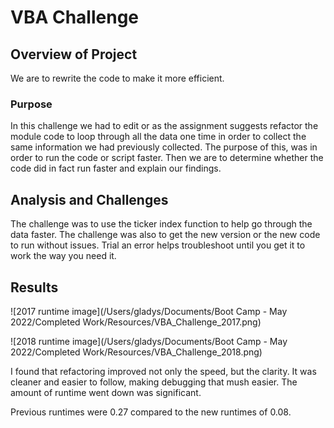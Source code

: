 # VBA Challenge

## Overview of Project
We are to rewrite the code to make it more efficient. 

### Purpose
In this challenge we had to edit or as the assignment suggests refactor the module code to loop through all the data one time in order to collect the same information we had previously collected. The purpose of this, was in order to run the code or script faster. Then we are to determine whether the code did in fact run faster and explain our findings. 

## Analysis and Challenges
The challenge was to use the ticker index function to help go through the data faster.  The challenge was also to get the new version or the new code to run without issues.  Trial an error helps troubleshoot until you get it to work the way you need it.

## Results
![2017 runtime image](/Users/gladys/Documents/Boot Camp - May 2022/Completed Work/Resources/VBA_Challenge_2017.png)

![2018 runtime image](/Users/gladys/Documents/Boot Camp - May 2022/Completed Work/Resources/VBA_Challenge_2018.png)

I found that refactoring improved not only the speed, but the clarity.  It was cleaner and easier to follow, making debugging that mush easier. The amount of runtime went down was significant.

Previous runtimes were 0.27 compared to the new runtimes of 0.08.
